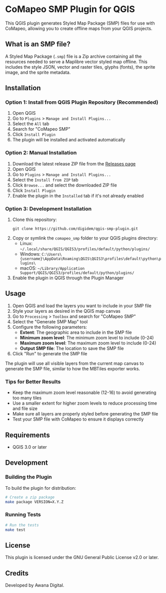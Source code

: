 # CoMapeo SMP Plugin for QGIS

This QGIS plugin generates Styled Map Package (SMP) files for use with CoMapeo, allowing you to create offline maps from your QGIS projects.

## What is an SMP file?

A Styled Map Package (`.smp`) file is a Zip archive containing all the resources needed to serve a Maplibre vector styled map offline. This includes the style JSON, vector and raster tiles, glyphs (fonts), the sprite image, and the sprite metadata.

## Installation

### Option 1: Install from QGIS Plugin Repository (Recommended)

1. Open QGIS
2. Go to `Plugins` > `Manage and Install Plugins...`
3. Select the `All` tab
4. Search for "CoMapeo SMP"
5. Click `Install Plugin`
6. The plugin will be installed and activated automatically

### Option 2: Manual Installation

1. Download the latest release ZIP file from the [Releases page](https://github.com/digidem/qgis-smp-plugin/releases)
2. Open QGIS
3. Go to `Plugins` > `Manage and Install Plugins...`
4. Select the `Install from ZIP` tab
5. Click `Browse...` and select the downloaded ZIP file
6. Click `Install Plugin`
7. Enable the plugin in the `Installed` tab if it's not already enabled

### Option 3: Development Installation

1. Clone this repository:
   ```
   git clone https://github.com/digidem/qgis-smp-plugin.git
   ```
2. Copy or symlink the `comapeo_smp` folder to your QGIS plugins directory:
   - Linux: `~/.local/share/QGIS/QGIS3/profiles/default/python/plugins/`
   - Windows: `C:\Users\{username}\AppData\Roaming\QGIS\QGIS3\profiles\default\python\plugins\`
   - macOS: `~/Library/Application Support/QGIS/QGIS3/profiles/default/python/plugins/`
3. Enable the plugin in QGIS through the Plugin Manager

## Usage

1. Open QGIS and load the layers you want to include in your SMP file
2. Style your layers as desired in the QGIS map canvas
3. Go to `Processing` > `Toolbox` and search for "CoMapeo SMP"
4. Select the "Generate SMP Map" tool
5. Configure the following parameters:
   - **Extent**: The geographic area to include in the SMP file
   - **Minimum zoom level**: The minimum zoom level to include (0-24)
   - **Maximum zoom level**: The maximum zoom level to include (0-24)
   - **Output SMP file**: The location to save the SMP file
6. Click "Run" to generate the SMP file

The plugin will use all visible layers from the current map canvas to generate the SMP file, similar to how the MBTiles exporter works.

### Tips for Better Results

- Keep the maximum zoom level reasonable (12-16) to avoid generating too many tiles
- Use a smaller extent for higher zoom levels to reduce processing time and file size
- Make sure all layers are properly styled before generating the SMP file
- Test your SMP file with CoMapeo to ensure it displays correctly

## Requirements

- QGIS 3.0 or later

## Development

### Building the Plugin

To build the plugin for distribution:

```bash
# Create a zip package
make package VERSION=X.Y.Z
```

### Running Tests

```bash
# Run the tests
make test
```

## License

This plugin is licensed under the GNU General Public License v2.0 or later.

## Credits

Developed by Awana Digital.

